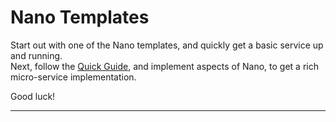 # Nano Templates
Start out with one of the Nano templates, and quickly get a basic service up and running.  
Next, follow the [Quick Guide](https://github.com/Nano-Core/Nano.Library/wiki/Quick-Guide), and implement aspects of Nano, to get a rich micro-service implementation.  

Good luck!

***

